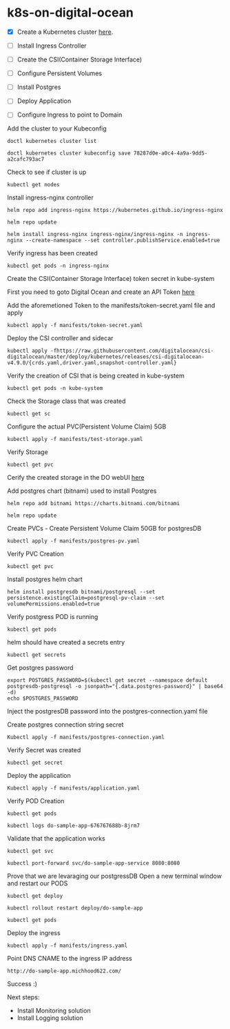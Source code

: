 # k8s-on-digital-ocean

- [x] Create a Kubernetes cluster [here](https://cloud.digitalocean.com/kubernetes/clusters?i=ebdc0a).
- [ ] Install Ingress Controller
- [ ] Create the CSI(Container Storage Interface)
- [ ] Configure Persistent Volumes
- [ ] Install Postgres
- [ ] Deploy Application
- [ ] Configure Ingress to point to Domain


Add the cluster to your Kubeconfig
```
doctl kubernetes cluster list
```
```
doctl kubernetes cluster kubeconfig save 78287d0e-a0c4-4a9a-9dd5-a2cafc793ac7
```
Check to see if cluster is up
```
kubectl get nodes
```

Install ingress-nginx controller
```
helm repo add ingress-nginx https://kubernetes.github.io/ingress-nginx
```
```
helm repo update
```
```
helm install ingress-nginx ingress-nginx/ingress-nginx -n ingress-nginx --create-namespace --set controller.publishService.enabled=true
```
Verify ingress has been created
```
kubectl get pods -n ingress-nginx
```

Create the CSI(Container Storage Interface) token secret in kube-system

First you need to goto Digital Ocean and create an API Token
[here](https://cloud.digitalocean.com/account/api/tokens)

Add the aforemetioned Token to the manifests/token-secret.yaml file and apply
```
kubectl apply -f manifests/token-secret.yaml
```

Deploy the CSI controller and sidecar
```
kubectl apply -fhttps://raw.githubusercontent.com/digitalocean/csi-digitalocean/master/deploy/kubernetes/releases/csi-digitalocean-v4.9.0/{crds.yaml,driver.yaml,snapshot-controller.yaml}
```
Verify the creation of CSI that is being created in kube-system
```
kubectl get pods -n kube-system
```
Check the Storage class that was created
```
kubectl get sc
```

Configure the actual PVC(Persistent Volume Claim) 5GB 
```
kubectl apply -f manifests/test-storage.yaml
``` 

Verify Storage
```
kubectl get pvc
```
Cerify the created storage in the DO webUI [here](https://cloud.digitalocean.com/volumes?i=5d1555)


Add postgres chart (bitnami) used to install Postgres
```
helm repo add bitnami https://charts.bitnami.com/bitnami
```
```
helm repo update
```

Create PVCs - Create Persistent Volume Claim 50GB for postgresDB
```
kubectl apply -f manifests/postgres-pv.yaml
```
Verify PVC Creation
```
kubectl get pvc
```

Install postgres helm chart
```
helm install postgresdb bitnami/postgresql --set persistence.existingClaim=postgresql-pv-claim --set volumePermissions.enabled=true
```
Verify postgress POD is running
```
kubectl get pods
```

helm should have created a secrets entry
```
kubectl get secrets
```

Get postgres password
```
export POSTGRES_PASSWORD=$(kubectl get secret --namespace default postgresdb-postgresql -o jsonpath="{.data.postgres-password}" | base64 -d)
echo $POSTGRES_PASSWORD
```

Inject the postgresDB password into the postgres-connection.yaml file


Create postgres connection string secret
```
Kubectl apply -f manifests/postgres-connection.yaml
```
Verify Secret was created

```
kubectl get secret
```

Deploy the application

```
Kubectl apply -f manifests/application.yaml
```
Verify POD Creation

```
kubectl get pods
```
```
kubectl logs do-sample-app-676767688b-8jrm7
```

Validate that the application works
```
kubectl get svc
```
```
kubectl port-forward svc/do-sample-app-service 8080:8080
```

Prove that we are levaraging our postgressDB
Open a new terminal window and restart our PODS

```
kubectl get deploy
```
```
kubectl rollout restart deploy/do-sample-app
```
```
kubectl get pods
```

Deploy the ingress
```
kubectl apply -f manifests/ingress.yaml
```

Point DNS CNAME to the ingress IP address
```
http://do-sample-app.michhood622.com/
```
Success :)


Next steps:
- Install Monitoring solution
- Install Logging solution
